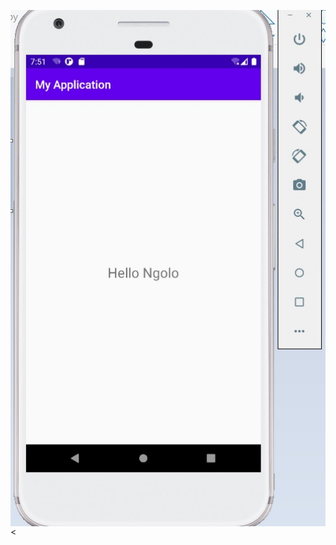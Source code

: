 

<img src="/pics/assignment 1.jpg"
     alt="Hello world App"
     style="float: left; margin-right: 10px;" />

<
